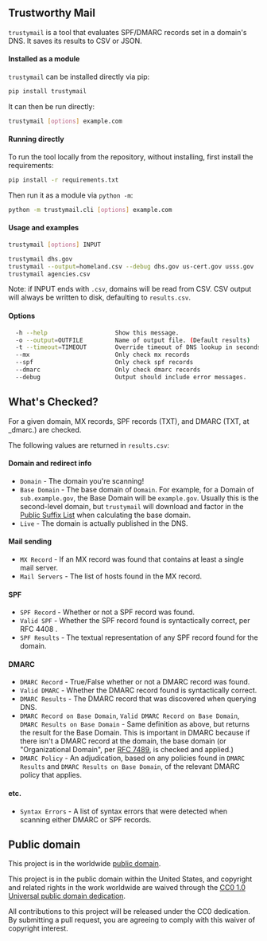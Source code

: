 ## Trustworthy Mail

`trustymail` is a tool that evaluates SPF/DMARC records set in a domain's DNS. It saves its results to CSV or JSON.

#### Installed as a module

`trustymail` can be installed directly via pip:

```bash
pip install trustymail
```

It can then be run directly:

```bash
trustymail [options] example.com
```

#### Running directly

To run the tool locally from the repository, without installing, first install the requirements:

```bash
pip install -r requirements.txt
```

Then run it as a module via `python -m`:

```bash
python -m trustymail.cli [options] example.com
```


#### Usage and examples

```bash
trustymail [options] INPUT

trustymail dhs.gov
trustymail --output=homeland.csv --debug dhs.gov us-cert.gov usss.gov
trustymail agencies.csv
```

Note: if INPUT ends with `.csv`, domains will be read from CSV. CSV output will always be written to disk, defaulting to `results.csv`.

#### Options

```bash
  -h --help                   Show this message.
  -o --output=OUTFILE         Name of output file. (Default results)
  -t --timeout=TIMEOUT        Override timeout of DNS lookup in seconds. (Default 5)
  --mx                        Only check mx records
  --spf                       Only check spf records
  --dmarc                     Only check dmarc records
  --debug                     Output should include error messages.
```

## What's Checked?

For a given domain, MX records, SPF records (TXT), and DMARC (TXT, at \_dmarc.<domain>) are checked.

The following values are returned in `results.csv`:

#### Domain and redirect info

* `Domain` - The domain you're scanning!
* `Base Domain` - The base domain of `Domain`. For example, for a Domain of `sub.example.gov`, the Base Domain will be `example.gov`. Usually this is the second-level domain, but `trustymail` will download and factor in the [Public Suffix List](https://publicsuffix.org) when calculating the base domain.
* `Live` - The domain is actually published in the DNS.

#### Mail sending

* `MX Record` - If an MX record was found that contains at least a single mail server.
* `Mail Servers` - The list of hosts found in the MX record.

#### SPF

* `SPF Record` - Whether or not a SPF record was found.
* `Valid SPF` - Whether the SPF record found is syntactically correct, per RFC 4408 .
* `SPF Results` -  The textual representation of any SPF record found for the domain.

#### DMARC

* `DMARC Record` - True/False whether or not a DMARC record was found.
* `Valid DMARC` - Whether the DMARC record found is syntactically correct.
* `DMARC Results` - The DMARC record that was discovered when querying DNS.
* `DMARC Record on Base Domain`, `Valid DMARC Record on Base Domain`, `DMARC Results on Base Domain` - Same definition as above, but returns the result for the Base Domain. This is important in DMARC because if there isn't a DMARC record at the domain, the base domain (or "Organizational Domain", per [RFC 7489](https://tools.ietf.org/html/rfc7489#section-6.6.3), is checked and applied.)
* `DMARC Policy` - An adjudication, based on any policies found in `DMARC Results` and `DMARC Results on Base Domain`, of the relevant DMARC policy that applies.

#### etc.

* `Syntax Errors` - A list of syntax errors that were detected when scanning either DMARC or SPF records.

## Public domain

This project is in the worldwide [public domain](LICENSE.md).

This project is in the public domain within the United States, and copyright and related rights in the work worldwide are waived through the [CC0 1.0 Universal public domain dedication](https://creativecommons.org/publicdomain/zero/1.0/).

All contributions to this project will be released under the CC0 dedication. By submitting a pull request, you are agreeing to comply with this waiver of copyright interest.
